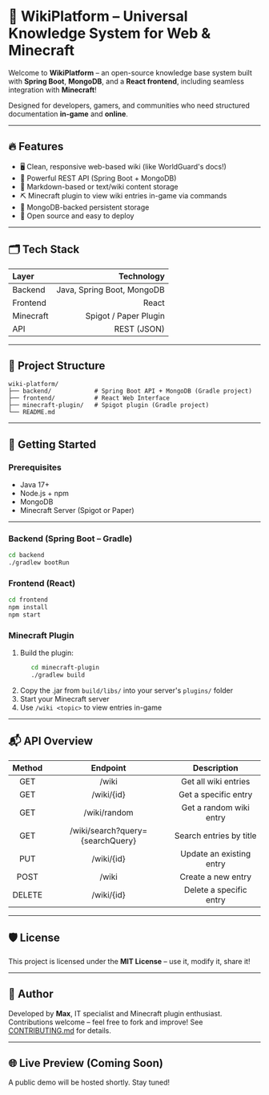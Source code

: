 # 🧠 WikiPlatform – Universal Knowledge System for Web & Minecraft

Welcome to **WikiPlatform** – an open-source knowledge base system built with **Spring Boot**, **MongoDB**, and a **React frontend**, including seamless integration with **Minecraft**!

Designed for developers, gamers, and communities who need structured documentation **in-game** and **online**.

---

## 🔥 Features

- 🖥️ Clean, responsive web-based wiki (like WorldGuard's docs!)
- 🔧 Powerful REST API (Spring Boot + MongoDB)
- 📘 Markdown-based or text/wiki content storage
- ⛏️ Minecraft plugin to view wiki entries in-game via commands
- 💾 MongoDB-backed persistent storage
- 🚀 Open source and easy to deploy

---

## 🗂️ Tech Stack

| Layer      |                 Technology |
|:-----------|---------------------------:|
| Backend    | Java, Spring Boot, MongoDB |
| Frontend   |                      React |
| Minecraft  |      Spigot / Paper Plugin |
| API        |                REST (JSON) |

---

## 📁 Project Structure

```
wiki-platform/  
├── backend/            # Spring Boot API + MongoDB (Gradle project)  
├── frontend/           # React Web Interface  
├── minecraft-plugin/   # Spigot plugin (Gradle project)  
└── README.md
```

---

## 🚀 Getting Started

### Prerequisites

- Java 17+
- Node.js + npm
- MongoDB
- Minecraft Server (Spigot or Paper)

---

### Backend (Spring Boot – Gradle)

```bash
cd backend  
./gradlew bootRun
```

### Frontend (React)

```bash
cd frontend  
npm install  
npm start
```

### Minecraft Plugin

1. Build the plugin:
   ```bash
      cd minecraft-plugin  
      ./gradlew build
   ```
2. Copy the .jar from `build/libs/` into your server's `plugins/` folder
3. Start your Minecraft server
4. Use `/wiki <topic>` to view entries in-game

---

## 📬 API Overview

| Method |             Endpoint             |       Description        |
|:------:|:--------------------------------:|:------------------------:|
|  GET   |              /wiki               |   Get all wiki entries   |
|  GET   |            /wiki/{id}            |   Get a specific entry   |
|  GET   |           /wiki/random           | Get a random wiki entry  |
|  GET   | /wiki/search?query={searchQuery} | Search entries by title  |
|  PUT   |            /wiki/{id}            | Update an existing entry |
|  POST  |              /wiki               |    Create a new entry    |
| DELETE |            /wiki/{id}            | Delete a specific entry  |

---

## 🛡️ License

This project is licensed under the **MIT License** – use it, modify it, share it!

---

## 🫡 Author

Developed by **Max**, IT specialist and Minecraft plugin enthusiast.  
Contributions welcome – feel free to fork and improve!
See [CONTRIBUTING.md](CONTRIBUTING.md) for details.

---

## 🌐 Live Preview (Coming Soon)

A public demo will be hosted shortly. Stay tuned!
